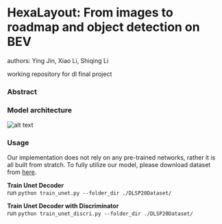 # HexaLayout: From images to roadmap and object detection on BEV
authors: Ying Jin, Xiao Li, Shiqing Li

working repository for dl final project

### Abstract 

### Model architecture 
![alt text](https://github.com/yingj1n/HexaLayout/blob/master/model_architecture.png)

### Usage 
Our implementation does not rely on any pre-trained networks, rather it is all built from stratch. To fully utilize our model, please download dataset from [here](https://drive.google.com/drive/folders/1wXQmPyoEGkHB8Jq2uZ2uSZa7TgLhw3Mb). 

**Train Unet Decoder** <br>
run `python train_unet.py --folder_dir ./DLSP20Dataset/`

**Train Unet Decoder with Discriminator** <br>
run `python train_unet_discri.py --folder_dir ./DLSP20Dataset/`
